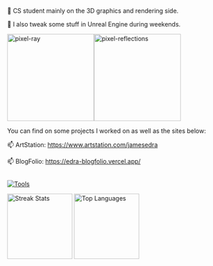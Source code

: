 🌱 CS student mainly on the 3D graphics and rendering side. 

🔭 I also tweak some stuff in Unreal Engine during weekends.

<img src="https://raw.githubusercontent.com/jamesedra/jamesedra/master/data/ray-marching.gif" alt="pixel-ray" style="height:200px; width:auto;"/><img src="https://raw.githubusercontent.com/jamesedra/jamesedra/master/data/water-reflections.gif" alt="pixel-reflections" style="height:200px; width:auto;"/>

You can find on some projects I worked on as well as the sites below:

📫 ArtStation: https://www.artstation.com/jamesedra

📫 BlogFolio: https://edra-blogfolio.vercel.app/

##

[![Tools](https://skillicons.dev/icons?i=unreal,cpp,py,blender&theme=dark)](https://skillicons.dev)

<p>
  <img src="https://github-readme-streak-stats.herokuapp.com/?user=jamesedra&theme=dark&hide_border=false" height="150" alt="Streak Stats">
  <img src="https://github-readme-stats.vercel.app/api/top-langs/?username=jamesedra&theme=dark&hide_border=false&include_all_commits=false&count_private=false&layout=compact" height="150" alt="Top Languages">
</p>
<!--
**jamesedra/jamesedra** is a ✨ _special_ ✨ repository because its `README.md` (this file) appears on your GitHub profile.

Here are some ideas to get you started:

- 🔭 I’m currently working on ...
- 🌱 I’m currently learning ...
- 👯 I’m looking to collaborate on ...
- 🤔 I’m looking for help with ...
- 💬 Ask me about ...
- 📫 How to reach me: ...
- 😄 Pronouns: ...
- ⚡ Fun fact: ...
-->
